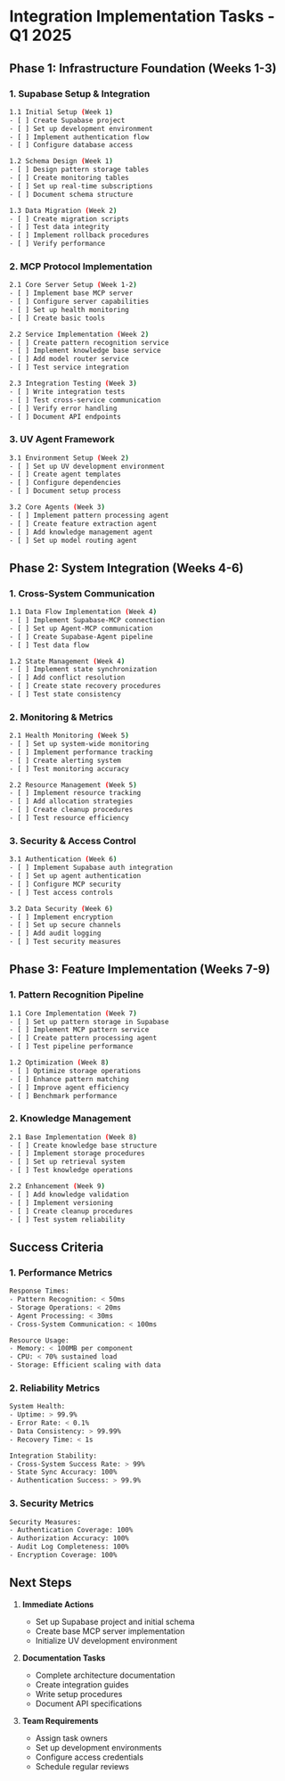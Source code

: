 # Integration Implementation Tasks - Q1 2025

## Phase 1: Infrastructure Foundation (Weeks 1-3)

### 1. Supabase Setup & Integration
```bash
1.1 Initial Setup (Week 1)
- [ ] Create Supabase project
- [ ] Set up development environment
- [ ] Implement authentication flow
- [ ] Configure database access

1.2 Schema Design (Week 1)
- [ ] Design pattern storage tables
- [ ] Create monitoring tables
- [ ] Set up real-time subscriptions
- [ ] Document schema structure

1.3 Data Migration (Week 2)
- [ ] Create migration scripts
- [ ] Test data integrity
- [ ] Implement rollback procedures
- [ ] Verify performance
```

### 2. MCP Protocol Implementation
```bash
2.1 Core Server Setup (Week 1-2)
- [ ] Implement base MCP server
- [ ] Configure server capabilities
- [ ] Set up health monitoring
- [ ] Create basic tools

2.2 Service Implementation (Week 2)
- [ ] Create pattern recognition service
- [ ] Implement knowledge base service
- [ ] Add model router service
- [ ] Test service integration

2.3 Integration Testing (Week 3)
- [ ] Write integration tests
- [ ] Test cross-service communication
- [ ] Verify error handling
- [ ] Document API endpoints
```

### 3. UV Agent Framework
```bash
3.1 Environment Setup (Week 2)
- [ ] Set up UV development environment
- [ ] Create agent templates
- [ ] Configure dependencies
- [ ] Document setup process

3.2 Core Agents (Week 3)
- [ ] Implement pattern processing agent
- [ ] Create feature extraction agent
- [ ] Add knowledge management agent
- [ ] Set up model routing agent
```

## Phase 2: System Integration (Weeks 4-6)

### 1. Cross-System Communication
```bash
1.1 Data Flow Implementation (Week 4)
- [ ] Implement Supabase-MCP connection
- [ ] Set up Agent-MCP communication
- [ ] Create Supabase-Agent pipeline
- [ ] Test data flow

1.2 State Management (Week 4)
- [ ] Implement state synchronization
- [ ] Add conflict resolution
- [ ] Create state recovery procedures
- [ ] Test state consistency
```

### 2. Monitoring & Metrics
```bash
2.1 Health Monitoring (Week 5)
- [ ] Set up system-wide monitoring
- [ ] Implement performance tracking
- [ ] Create alerting system
- [ ] Test monitoring accuracy

2.2 Resource Management (Week 5)
- [ ] Implement resource tracking
- [ ] Add allocation strategies
- [ ] Create cleanup procedures
- [ ] Test resource efficiency
```

### 3. Security & Access Control
```bash
3.1 Authentication (Week 6)
- [ ] Implement Supabase auth integration
- [ ] Set up agent authentication
- [ ] Configure MCP security
- [ ] Test access controls

3.2 Data Security (Week 6)
- [ ] Implement encryption
- [ ] Set up secure channels
- [ ] Add audit logging
- [ ] Test security measures
```

## Phase 3: Feature Implementation (Weeks 7-9)

### 1. Pattern Recognition Pipeline
```bash
1.1 Core Implementation (Week 7)
- [ ] Set up pattern storage in Supabase
- [ ] Implement MCP pattern service
- [ ] Create pattern processing agent
- [ ] Test pipeline performance

1.2 Optimization (Week 8)
- [ ] Optimize storage operations
- [ ] Enhance pattern matching
- [ ] Improve agent efficiency
- [ ] Benchmark performance
```

### 2. Knowledge Management
```bash
2.1 Base Implementation (Week 8)
- [ ] Create knowledge base structure
- [ ] Implement storage procedures
- [ ] Set up retrieval system
- [ ] Test knowledge operations

2.2 Enhancement (Week 9)
- [ ] Add knowledge validation
- [ ] Implement versioning
- [ ] Create cleanup procedures
- [ ] Test system reliability
```

## Success Criteria

### 1. Performance Metrics
```bash
Response Times:
- Pattern Recognition: < 50ms
- Storage Operations: < 20ms
- Agent Processing: < 30ms
- Cross-System Communication: < 100ms

Resource Usage:
- Memory: < 100MB per component
- CPU: < 70% sustained load
- Storage: Efficient scaling with data
```

### 2. Reliability Metrics
```bash
System Health:
- Uptime: > 99.9%
- Error Rate: < 0.1%
- Data Consistency: > 99.99%
- Recovery Time: < 1s

Integration Stability:
- Cross-System Success Rate: > 99%
- State Sync Accuracy: 100%
- Authentication Success: > 99.9%
```

### 3. Security Metrics
```bash
Security Measures:
- Authentication Coverage: 100%
- Authorization Accuracy: 100%
- Audit Log Completeness: 100%
- Encryption Coverage: 100%
```

## Next Steps

1. **Immediate Actions**
   - Set up Supabase project and initial schema
   - Create base MCP server implementation
   - Initialize UV development environment

2. **Documentation Tasks**
   - Complete architecture documentation
   - Create integration guides
   - Write setup procedures
   - Document API specifications

3. **Team Requirements**
   - Assign task owners
   - Set up development environments
   - Configure access credentials
   - Schedule regular reviews
